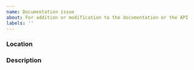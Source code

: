 ```yaml
---
name: Documentation issue
about: For addition or modification to the documentation or the API
labels: ''
---
```


### Location
<!-- Please provide a link to the documentation issue.-->

### Description
<!--Please describe the issue.-->
